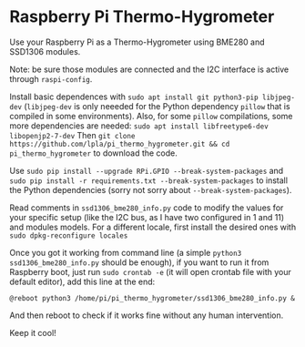 # Raspberry Pi Thermo-Hygrometer
Use your Raspberry Pi as a Thermo-Hygrometer using BME280 and SSD1306 modules.

Note: be sure those modules are connected and the I2C interface is active through `raspi-config`.

Install basic dependences with `sudo apt install git python3-pip libjpeg-dev` (`libjpeg-dev` is only neeeded for the Python dependency `pillow` that is compiled in some environments).
Also, for some `pillow` compilations, some more dependencies are needed: `sudo apt install libfreetype6-dev libopenjp2-7-dev`
Then `git clone https://github.com/lpla/pi_thermo_hygrometer.git && cd pi_thermo_hygrometer` to download the code.

Use `sudo pip install --upgrade RPi.GPIO --break-system-packages` and `sudo pip install -r requirements.txt --break-system-packages` to install the Python dependencies (sorry not sorry about `--break-system-packages`).

Read comments in `ssd1306_bme280_info.py` code to modify the values for your specific setup (like the I2C bus, as I have two configured in 1 and 11) and modules models. For a different locale, first install the desired ones with `sudo dpkg-reconfigure locales`

Once you got it working from command line (a simple `python3 ssd1306_bme280_info.py` should be enough), if you want to run it from Raspberry boot, just run `sudo crontab -e` (it will open crontab file with your default editor), add this line at the end:

```
@reboot python3 /home/pi/pi_thermo_hygrometer/ssd1306_bme280_info.py &
```

And then reboot to check if it works fine without any human intervention.

Keep it cool!
